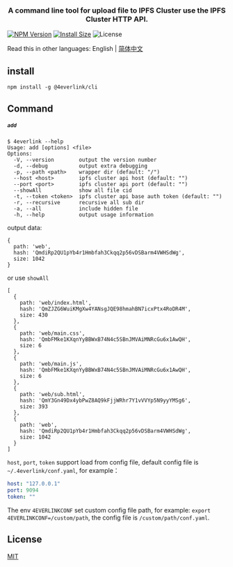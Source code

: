 <h3 align="center">A command line tool for upload file to IPFS Cluster use the IPFS Cluster HTTP API.</h3>

[![NPM Version](https://img.shields.io/npm/v/@4everlink/cli)](https://www.npmjs.org/package/@4everlink/cli)
[![Install Size](https://packagephobia.now.sh/badge?p=@4everlink/cli)](https://packagephobia.now.sh/result?p=@4everlink/cli)
![License](https://img.shields.io/npm/l/@4everlink/cli)


Read this in other languages: English | [简体中文](./README_ZH-CN.md) 
## install

```
npm install -g @4everlink/cli
```

## Command

##### **`add`**
```
$ 4everlink --help
Usage: add [options] <file>
Options:
  -V, --version        output the version number
  -d, --debug          output extra debugging
  -p, --path <path>    wrapper dir (default: "/")
  --host <host>        ipfs cluster api host (default: "")
  --port <port>        ipfs cluster api port (default: "")
  --showAll            show all file cid
  -t, --token <token>  ipfs cluster api base auth token (default: "")
  -r, --recursive      recursive all sub dir
  -a, --all            include hidden file
  -h, --help           output usage information
```
output data:
```
{
  path: 'web',
  hash: 'QmdiRp2QU1pYb4r1Hmbfah3Ckqq2p56vDSBarm4VWHSdWg',
  size: 1042
}
```
or use `showAll`
```
[
  {
    path: 'web/index.html',
    hash: 'QmZJZG6WuiKMgXw4YANsgJQE98hmahBN7icxPtx4RoDR4M',
    size: 430
  },
  {
    path: 'web/main.css',
    hash: 'QmbFMke1KXqnYyBBWxB74N4c5SBnJMVAiMNRcGu6x1AwQH',
    size: 6
  },
  {
    path: 'web/main.js',
    hash: 'QmbFMke1KXqnYyBBWxB74N4c5SBnJMVAiMNRcGu6x1AwQH',
    size: 6
  },
  {
    path: 'web/sub.html',
    hash: 'QmY3Gn49Dx4ybPwZ8AQ9kFjjWRhr7Y1vVVYp5N9yyYMSg6',
    size: 393
  },
  {
    path: 'web',
    hash: 'QmdiRp2QU1pYb4r1Hmbfah3Ckqq2p56vDSBarm4VWHSdWg',
    size: 1042
  }
]
```

`host`, `port`, `token` support load from config file, default config file is `~/.4everlink/conf.yaml`, for example：
```yaml
host: "127.0.0.1"
port: 9094
token: ""
```
The env `4EVERLINKCONF` set custom config file path, for example:
`export 4EVERLINKCONF=/custom/path`, the config file is `/custom/path/conf.yaml`.

## License

[MIT](LICENSE)

